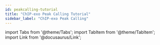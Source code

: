 ```yaml
---
id: peakcalling-tutorial
title: "ChIP-exo Peak Calling Tutorial"
sidebar_label: "ChIP-exo Peak Calling"
---
```


import Tabs from '@theme/Tabs';
import TabItem from '@theme/TabItem';
import Link from '@docusaurus/Link';